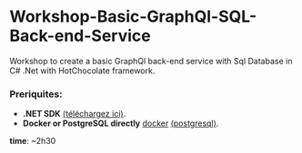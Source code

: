 # Workshop-Basic-GraphQl-SQL-Back-end-Service
Workshop to create a basic GraphQl back-end service with Sql Database in C# .Net with HotChocolate framework.

### Preriquites: 
- **.NET SDK** [(téléchargez ici)](https://dotnet.microsoft.com/fr-fr/).
- **Docker or PostgreSQL directly** [docker]() [(postgresql)](https://www.postgresql.org).

**time**: ~2h30
